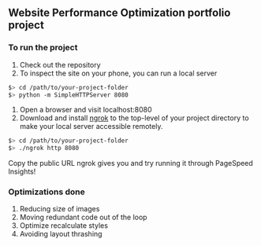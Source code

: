 ## Website Performance Optimization portfolio project


### To run the project

1. Check out the repository
1. To inspect the site on your phone, you can run a local server

  ```bash
  $> cd /path/to/your-project-folder
  $> python -m SimpleHTTPServer 8080
  ```

1. Open a browser and visit localhost:8080
1. Download and install [ngrok](https://ngrok.com/) to the top-level of your project directory to make your local server accessible remotely.

  ``` bash
  $> cd /path/to/your-project-folder
  $> ./ngrok http 8080
  ```

Copy the public URL ngrok gives you and try running it through PageSpeed Insights! 


### Optimizations done
1. Reducing size of images
1. Moving redundant code out of the loop
1. Optimize recalculate styles
1. Avoiding layout thrashing